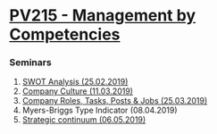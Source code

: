 # [PV215 - Management by Competencies](https://is.muni.cz/predmet/fi/jaro2019/PV215)

### Seminars

1. [SWOT Analysis (25.02.2019)](https://github.com/europ/MUNI-FI-PV215/blob/master/01_seminar_25.02.2019/doc.pdf)
2. [Company Culture (11.03.2019)](https://github.com/europ/MUNI-FI-PV215/blob/master/02_seminar_11.03.2019/doc.pdf)
3. [Company Roles, Tasks, Posts & Jobs (25.03.2019)](https://github.com/europ/MUNI-FI-PV215/blob/master/03_seminar_25.03.2019/doc.pdf)
4. Myers-Briggs Type Indicator (08.04.2019)
5. [Strategic continuum (06.05.2019)](https://github.com/europ/MUNI-FI-PV215/blob/master/05_seminar_06.05.2019/doc.pdf)
